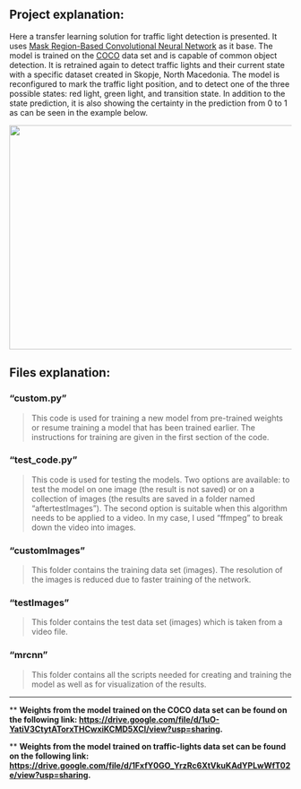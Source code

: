## Project explanation:

Here a transfer learning solution for traffic light detection is presented. It uses [Mask Region-Based Convolutional Neural Network](https://github.com/matterport/Mask_RCNN) as it base. The model is trained on the [COCO](https://cocodataset.org/#home) data set and is capable of common object detection. It is retrained again to detect traffic lights and their current state with a specific dataset created in Skopje, North Macedonia. The model is reconfigured to mark the traffic light position, and to detect one of the three possible states: red light, green light, and transition state. In addition to the state prediction, it is also showing the certainty in the prediction from 0 to 1 as can be seen in the example below.

<img src="https://i.imgur.com/OWsCxIG.png" width="700" height="400">

## Files explanation:
### “custom.py”
>	This code is used for training a new model from pre-trained weights or resume training a model that has been trained earlier. The instructions for training are given in the first section of the code.
### “test_code.py”
>	This code is used for testing the models. Two options are available: to test the model on one image (the result is not saved) or on a collection of images (the results are saved in a folder named “aftertestImages”). The second option is suitable when this algorithm needs to be applied to a video. In my case, I used “ffmpeg” to break down the video into images.
### “customImages”
>	This folder contains the training data set (images). The resolution of the images is reduced due to faster training of the network.
### “testImages”
>	This folder contains the test data set (images) which is taken from a video file. 
### “mrcnn”
>	This folder contains all the scripts needed for creating and training the model as well as for visualization of the results.
---

** **Weights from the model trained on the COCO data set can be found on the following link: https://drive.google.com/file/d/1uO-YatiV3CtytATorxTHCwxiKCMD5XCI/view?usp=sharing.** 

** **Weights from the model trained on traffic-lights data set can be found on the following link: https://drive.google.com/file/d/1FxfY0GO_YrzRc6XtVkuKAdYPLwWfT02e/view?usp=sharing.**
